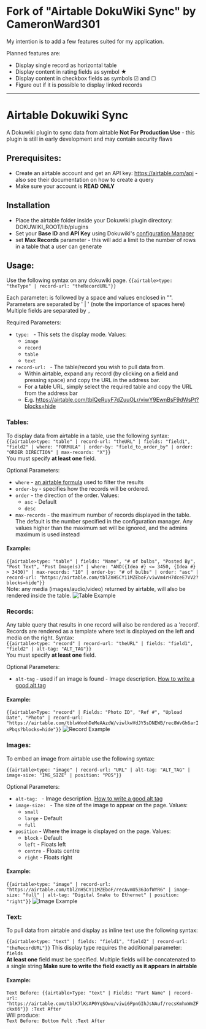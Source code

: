 # Fork of "Airtable DokuWiki Sync" by CameronWard301
My intention is to add a few features suited for my application.

Planned features are:
- Display single record as horizontal table
- Display content in rating fields as symbol ★
- Display content in checkbox fields as symbols ☑ and ☐
- Figure out if it is possible to display linked records

--------
# Airtable Dokuwiki Sync

A Dokuwiki plugin to sync data from airtable
**Not For Production Use** - this plugin is still in early development and may contain security flaws

## Prerequisites:

* Create an airtable account and get an API key: https://airtable.com/api - also see their documentation on how to
  create a query
* Make sure your account is **READ ONLY**

## Installation

* Place the airtable folder inside your Dokuwiki plugin directory:
  DOKUWIKI_ROOT/lib/plugins
* Set your **Base ID** and **API Key** using Dokuwiki's [configuration Manager](https://www.dokuwiki.org/plugin:config)
* set **Max Records** parameter - this will add a limit to the number of rows in a table that a user can generate

## Usage:

Use the following syntax on any dokuwiki page.
`{{airtable>type: "theType" | record-url: "theRecordURL"}}`

Each parameter: is followed by a space and values enclosed in "". Parameters are separated by ' | ' (note the importance
of spaces here)  
Multiple fields are separated by `,`

Required Parameters:

* `type: ` - This sets the display mode. Values:
  * `image`
  * `record`
  * `table`
  * `text`
* `record-url: ` - The table/record you wish to pull data from.
  * Within airtable, expand any record (by clicking on a field and pressing space) and copy the URL in the address bar.
  * For a table URL, simply select the required table and copy the URL from the address bar
  * E.g. https://airtable.com/tblQeRuyF7dZuuOLr/viwY9EwnBsF9dWsPt?blocks=hide

### Tables:

To display data from airtable in a table, use the following syntax:  
`{{airtable>type: "table" | record-url: "theURL" | fields: "field1", "field2" | where: "FORMULA" | order-by: "field_to_order_by" | order: "ORDER DIRECTION" | max-records: "X"}}`  
You must specify **at least one** field.

Optional Parameters:

* `where` -  [an airtable formula](https://support.airtable.com/hc/en-us/articles/203255215-Formula-Field-Reference)
  used to filter the results
* `order-by` - specifies how the records will be ordered.
* `order` - the direction of the order. Values:
  * `asc` - Default
  * `desc`
* `max-records` - the maximum number of records displayed in the table. The default is the number specified in the
  configuration manager. Any values higher than the maximum set will be ignored, and the admins maximum is used instead

#### Example:

`{{airtable>type: "table" | fields: "Name", "# of bulbs", "Posted By", "Post Text", "Post Image(s)" | where: "AND({Idea #} <= 3450, {Idea #} > 3430)" | max-records: "10" | order-by: "# of bulbs" | order: "asc" | record-url: "https://airtable.com/tblZnH5CY11MZEboF/viwVm4rH7dceE7VV2?blocks=hide"}}`  
Note: any media (images/audio/video) returned by airtable, will also be rendered inside the table.
![Table Example](images/table.png)

### Records:

Any table query that results in one record will also be rendered as a 'record'.  
Records are rendered as a template where text is displayed on the left and media on the right. Syntax:  
`{{airtable>type: "record" | record-url: "theURL" | fields: "field1", "field2" | alt-tag: "ALT_TAG"}}`  
You must specify **at least one** field.

Optional Parameters:

* `alt-tag` - used if an image is found - Image
  description. [How to write a good alt tag](https://moz.com/learn/seo/alt-text)

#### Example:

`{{airtable>Type: "record" | Fields: "Photo ID", "Ref #", "Upload Date", "Photo" | record-url: "https://airtable.com/tblwWxohDeMeAAzdW/viwlkwVdJY5sDNEWB/rec8WvGh6arIxPbqs?blocks=hide"}}`
![Record Example](images/record.png)

### Images:

To embed an image from airtable use the following syntax:

`{{airtable>type: "image" | record-url: "URL" | alt-tag: "ALT_TAG" | image-size: "IMG_SIZE" | position: "POS"}}`

Optional Parameters:

* `alt-tag: ` - Image description. [How to write a good alt tag](https://moz.com/learn/seo/alt-text)
* `image-size: ` - The size of the image to appear on the page. Values:
  * `small`
  * `large` - Default
  * `full`
* `position` - Where the image is displayed on the page. Values:
  * `block`  - Default
  * `left`   - Floats left
  * `centre` - Floats centre
  * `right`  - Floats right

#### Example:

`{{airtable>type: "image" | record-url: "https://airtable.com/tblZnH5CY11MZEboF/recAvmU5363ofWYR6" | image-size: "full" | alt-tag: "Digital Snake to Ethernet" | position: "right"}}`
![Image Example](images/image.JPG)

### Text:

To pull data from airtable and display as inline text use the following syntax:

`{{airtable>type: "text" | fields: "field1", "field2" | record-url: "theRecordURL"}}`
This display type requires the additional parameter: `fields`  
**At least one** field must be specified. Multiple fields will be concatenated to a single string
**Make sure to write the field exactly as it appears in airtable**

#### Example:

`Text Before: {{airtable>Type: "text" | Fields: "Part Name" | record-url:
"https://airtable.com/tblK7lKsAP0YqSOwu/viwi6PpnGIhJsNAuf/recsKmhxWmZFckx66"}} :Text After`  
Will produce:  
`Text Before: Bottom Felt :Text After`
